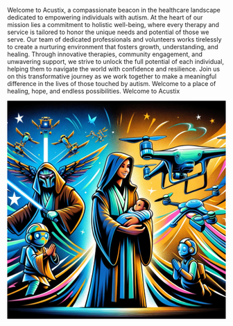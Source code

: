 Welcome to Acustix, a compassionate beacon in the healthcare landscape dedicated to empowering individuals with autism. At the heart of our mission lies a commitment to holistic well-being, where every therapy and service is tailored to honor the unique needs and potential of those we serve. Our team of dedicated professionals and volunteers works tirelessly to create a nurturing environment that fosters growth, understanding, and healing. Through innovative therapies, community engagement, and unwavering support, we strive to unlock the full potential of each individual, helping them to navigate the world with confidence and resilience. Join us on this transformative journey as we work together to make a meaningful difference in the lives of those touched by autism. Welcome to a place of healing, hope, and endless possibilities. Welcome to Acustix


![img1](assets/img1.png)
